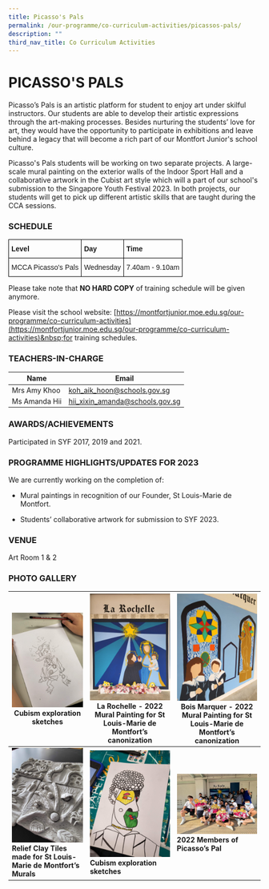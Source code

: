 ```yaml
---
title: Picasso's Pals
permalink: /our-programme/co-curriculum-activities/picassos-pals/
description: ""
third_nav_title: Co Curriculum Activities
---
```

# **PICASSO'S PALS**

Picasso’s Pals is an artistic platform for student to enjoy art under skilful instructors. Our students are able to develop their artistic expressions through the art-making processes. Besides nurturing the students’ love for art, they would have the opportunity to participate in exhibitions and leave behind a legacy that will become a rich part of our Montfort Junior's school culture.

Picasso's Pals students will be working on two separate projects. A large-scale mural painting on the exterior walls of the Indoor Sport Hall and a collaborative artwork in the Cubist art style which will a part of our school's submission to the Singapore Youth Festival 2023. In both projects, our students will get to pick up different artistic skills that are taught during the CCA sessions.


### SCHEDULE

<style type="text/css">
.tg  {border-collapse:collapse;border-spacing:0;}
.tg td{border-color:black;border-style:solid;border-width:1px;font-family:Arial, sans-serif;font-size:14px;
  overflow:hidden;padding:10px 5px;word-break:normal;}
.tg th{border-color:black;border-style:solid;border-width:1px;font-family:Arial, sans-serif;font-size:14px;
  font-weight:normal;overflow:hidden;padding:10px 5px;word-break:normal;}
.tg .tg-1wig{font-weight:bold;text-align:left;vertical-align:top}
.tg .tg-0lax{text-align:left;vertical-align:top}
</style>
<table class="tg">
<thead>
  <tr>
    <th class="tg-1wig">Level</th>
    <th class="tg-1wig">Day</th>
    <th class="tg-1wig">Time</th>
  </tr>
</thead>
<tbody>
  <tr>
    <td class="tg-0lax">MCCA Picasso's Pals</td>
    <td class="tg-0lax">Wednesday</td>
    <td class="tg-0lax">7.40am - 9.10am</td>
  </tr>
</tbody>
</table>
Please take note that&nbsp;<b>NO HARD COPY</b>&nbsp;of training schedule will be given anymore.

Please visit the school website:&nbsp;[https://montfortjunior.moe.edu.sg/our-programme/co-curriculum-activities](https://montfortjunior.moe.edu.sg/our-programme/co-curriculum-activities)&nbsp;for training schedules.

### TEACHERS-IN-CHARGE



| Name | Email | 
| -------- | -------- | 
| Mrs Amy Khoo     | [koh_aik_hoon@schools.gov.sg](koh_aik_hoon@schools.gov.sg)    | 
| Ms Amanda Hii    | [hii_xixin_amanda@schools.gov.sg](hii_xixin_amanda@schools.gov.sg)    | 


### AWARDS/ACHIEVEMENTS
Participated in SYF 2017, 2019 and 2021.

### PROGRAMME HIGHLIGHTS/UPDATES FOR 2023

We are currently working on the completion of: 

-	Mural paintings in recognition of our Founder, St Louis-Marie de Montfort. 

-	Students’ collaborative artwork for submission to SYF 2023. 

### VENUE

Art Room 1 &amp; 2  

### PHOTO GALLERY


| ![](/images/CCA/Picasso's%20Pals/Frustrated.jpg)Cubism exploration sketches | ![](/images/CCA/Picasso's%20Pals/Mural%201.jpg)La Rochelle - 2022 Mural Painting for St Louis-Marie de Montfort’s canonization | ![](/images/CCA/Picasso's%20Pals/Mural%202.jpg)Bois Marquer - 2022 Mural Painting for St Louis-Marie de Montfort’s canonization |
| -------- | -------- | -------- |
| ![](/images/CCA/Picasso's%20Pals/Nice%20work.jpg) **Relief Clay Tiles made for St Louis-Marie de Montfort’s Murals**    | ![](/images/CCA/Picasso's%20Pals/Smiling.jpg)   **Cubism exploration sketches** | ![](/images/CCA/Picasso's%20Pals/We%20did%20it.jpg)**2022 Members of Picasso’s Pal**     |